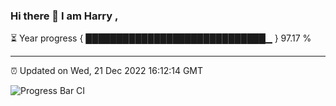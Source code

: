### Hi there 👋 I am Harry , 

⏳ Year progress { █████████████████████████████▁ } 97.17 %

---

⏰ Updated on Wed, 21 Dec 2022 16:12:14 GMT

![Progress Bar CI](https://github.com/duykhang68/duykhang68/workflows/Progress%20Bar%20CI/badge.svg)
